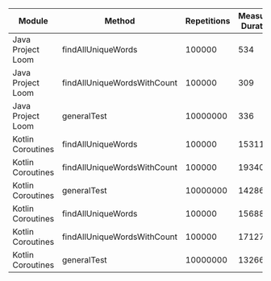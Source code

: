 | Module | Method | Repetitions | Measured Duration | Machine |
|---|---|---|---|---|
| Java Project Loom | findAllUniqueWords | 100000 | 534 | Prototype Phase |
| Java Project Loom | findAllUniqueWordsWithCount | 100000 | 309 | Prototype Phase |
| Java Project Loom | generalTest | 10000000 | 336 | Prototype Phase |
| Kotlin Coroutines | findAllUniqueWords | 100000 | 15311 | Prototype Phase |
| Kotlin Coroutines | findAllUniqueWordsWithCount | 100000 | 19340 | Prototype Phase |
| Kotlin Coroutines | generalTest | 10000000 | 14286 | Prototype Phase |
| Kotlin Coroutines | findAllUniqueWords | 100000 | 15688 | Prototype Phase |
| Kotlin Coroutines | findAllUniqueWordsWithCount | 100000 | 17127 | Prototype Phase |
| Kotlin Coroutines | generalTest | 10000000 | 13266 | Prototype Phase |

